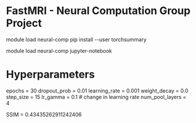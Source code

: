 # FastMRI - Neural Computation Group Project

module load neural-comp
pip install --user torchsummary

module load neural-comp
jupyter-notebook

# Hyperparameters
epochs = 30
dropout_prob = 0.01
learning_rate = 0.001
weight_decay = 0.0
step_size = 15
lr_gamma = 0.1 # change in learning rate
num_pool_layers = 4

SSIM = 0.43435262911242406
